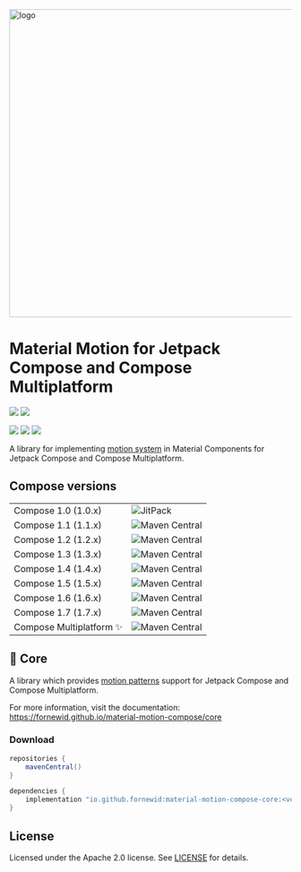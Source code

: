 <img width="550" alt="logo" src="docs/header.png" />

# Material Motion for Jetpack Compose and Compose Multiplatform

<a href="https://github.com/fornewid/material-motion-compose/actions/workflows/build.yaml"><img src="https://github.com/fornewid/material-motion-compose/actions/workflows/build.yaml/badge.svg"/></a>
<a href="https://opensource.org/licenses/Apache-2.0"><img src="https://img.shields.io/badge/License-Apache%202.0-blue.svg"/></a>

<a href='https://developer.android.com'><img src='http://img.shields.io/badge/platform-android-green.svg'/></a>
<a href='https://github.com/JetBrains/compose-multiplatform-ios-android-template/#readme'><img src='http://img.shields.io/badge/platform-iOS-white.svg'/></a>
<a href='https://github.com/JetBrains/compose-multiplatform-desktop-template/#readme'><img src='http://img.shields.io/badge/platform-jvm-red.svg'/></a>

A library for implementing [motion system](https://material.io/develop/android/theming/motion/) in Material Components for Jetpack Compose and Compose Multiplatform.

## Compose versions

<table>
 <tr>
  <td>Compose 1.0 (1.0.x)</td><td><img alt="JitPack" src="https://img.shields.io/badge/JitPack-0.7.7-brightgreen.svg"></td>
 </tr>
 <tr>
  <td>Compose 1.1 (1.1.x)</td><td><img alt="Maven Central" src="https://img.shields.io/maven-central/v/io.github.fornewid/material-motion-compose-core?versionPrefix=0.8"></td>
 </tr>
 <tr>
  <td>Compose 1.2 (1.2.x)</td><td><img alt="Maven Central" src="https://img.shields.io/maven-central/v/io.github.fornewid/material-motion-compose-core?versionPrefix=0.9"></td>
 </tr>
 <tr>
  <td>Compose 1.3 (1.3.x)</td><td><img alt="Maven Central" src="https://img.shields.io/maven-central/v/io.github.fornewid/material-motion-compose-core?versionPrefix=0.10"></td>
 </tr>
 <tr>
  <td>Compose 1.4 (1.4.x)</td><td><img alt="Maven Central" src="https://img.shields.io/maven-central/v/io.github.fornewid/material-motion-compose-core?versionPrefix=0.11"></td>
 </tr>
 <tr>
  <td>Compose 1.5 (1.5.x)</td><td><img alt="Maven Central" src="https://img.shields.io/maven-central/v/io.github.fornewid/material-motion-compose-core?versionPrefix=1.0"></td>
 </tr>
 <tr>
  <td>Compose 1.6 (1.6.x)</td><td><img alt="Maven Central" src="https://img.shields.io/maven-central/v/io.github.fornewid/material-motion-compose-core?versionPrefix=1.1"></td>
 </tr>
 <tr>
  <td>Compose 1.7 (1.7.x)</td><td><img alt="Maven Central" src="https://img.shields.io/maven-central/v/io.github.fornewid/material-motion-compose-core?versionPrefix=1.2"></td>
 </tr>
 <tr>
  <td>Compose Multiplatform ✨</td><td><img alt="Maven Central" src="https://img.shields.io/maven-central/v/io.github.fornewid/material-motion-compose-core?versionPrefix=0.12"></td>
 </tr>
</table>


## 🌈 Core

A library which provides [motion patterns](https://material.io/design/motion/the-motion-system.html) support for Jetpack Compose and Compose Multiplatform.

For more information, visit the documentation: https://fornewid.github.io/material-motion-compose/core

### Download

```gradle
repositories {
    mavenCentral()
}

dependencies {
    implementation "io.github.fornewid:material-motion-compose-core:<version>"
}
```



## License

Licensed under the Apache 2.0 license. See [LICENSE](LICENSE) for details.
